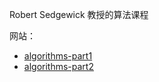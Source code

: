 Robert Sedgewick 教授的算法课程

网站：
- [algorithms-part1](https://www.coursera.org/learn/algorithms-part1)
- [algorithms-part2](https://www.coursera.org/learn/algorithms-part1)